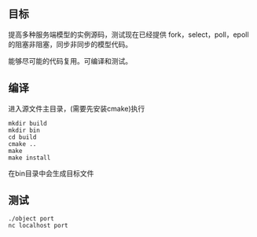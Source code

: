## 目标

提高多种服务端模型的实例源码，测试现在已经提供 fork，select，poll，epoll 的阻塞非阻塞，同步非同步的模型代码。

能够尽可能的代码复用。可编译和测试。

## 编译

进入源文件主目录，(需要先安装cmake)执行
```
mkdir build
mkdir bin
cd build
cmake ..
make
make install
```
在bin目录中会生成目标文件

## 测试

```
./object port
nc localhost port

```

